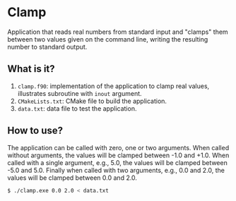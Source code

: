 # Clamp

Application that reads real numbers from standard input
and "clamps" them between two values given on the command
line, writing the resulting number to standard output.

## What is it?

1. `clamp.f90`: implementation of the application to clamp
   real values, illustrates subroutine with `inout`
   argument.
1. `CMakeLists.txt`: CMake file to build the application.
1. `data.txt`: data file to test the application.

## How to use?

The  application can be called with zero, one or two
arguments.  When called without arguments, the values will
be clamped between -1.0 and +1.0.  When called with a
single argument, e.g., 5.0, the values will be clamped
between -5.0 and 5.0.  Finally when called with two
arguments, e.g., 0.0 and 2.0, the values will be clamped
between 0.0 and 2.0.

```bash
$ ./clamp.exe 0.0 2.0 < data.txt
````
